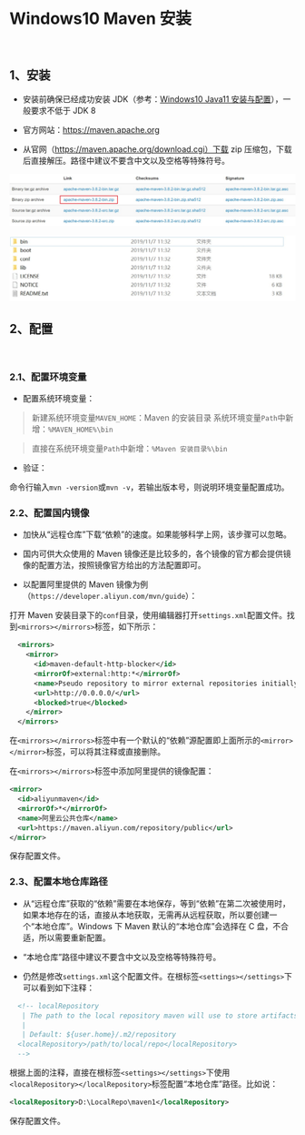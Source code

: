 # Windows10 Maven 安装

<br/>

## 1、安装

- 安装前确保已经成功安装 JDK（参考：[Windows10 Java11 安装与配置](https://yyscyber.github.io/development-environment-and-tools/6d1da0cd-3e0d-46cc-98f6-8701be0a397e)），一般要求不低于 JDK 8

- 官方网站：https://maven.apache.org

- 从官网（https://maven.apache.org/download.cgi）下载 zip 压缩包，下载后直接解压。路径中建议不要含中文以及空格等特殊符号。

![64c4a059-eb8c-4e0e-be1a-ab83cd0a072f](image/64c4a059-eb8c-4e0e-be1a-ab83cd0a072f.jpg)

![6b3cc367-1eb1-4bb4-8fed-223dff3fc091](image/6b3cc367-1eb1-4bb4-8fed-223dff3fc091.jpg)





## 2、配置

<br/>

### 2.1、配置环境变量

- 配置系统环境变量：

> 新建系统环境变量`MAVEN_HOME`：Maven 的安装目录
系统环境变量`Path`中新增：`%MAVEN_HOME%\bin`

> 直接在系统环境变量`Path`中新增：`%Maven 安装目录%\bin`

- 验证：

命令行输入`mvn -version`或`mvn -v`，若输出版本号，则说明环境变量配置成功。



### 2.2、配置国内镜像

- 加快从“远程仓库”下载“依赖”的速度。如果能够科学上网，该步骤可以忽略。

- 国内可供大众使用的 Maven 镜像还是比较多的，各个镜像的官方都会提供镜像的配置方法，按照镜像官方给出的方法配置即可。

- 以配置阿里提供的 Maven 镜像为例（`https://developer.aliyun.com/mvn/guide`）：

打开 Maven 安装目录下的`conf`目录，使用编辑器打开`settings.xml`配置文件。找到`<mirrors></mirrors>`标签，如下所示：

```xml
  <mirrors>
    <mirror>
      <id>maven-default-http-blocker</id>
      <mirrorOf>external:http:*</mirrorOf>
      <name>Pseudo repository to mirror external repositories initially using HTTP.</name>
      <url>http://0.0.0.0/</url>
      <blocked>true</blocked>
    </mirror>
  </mirrors>
```

在`<mirrors></mirrors>`标签中有一个默认的“依赖”源配置即上面所示的`<mirror></mirror>`标签，可以将其注释或直接删除。

在`<mirrors></mirrors>`标签中添加阿里提供的镜像配置：

```xml
<mirror>
  <id>aliyunmaven</id>
  <mirrorOf>*</mirrorOf>
  <name>阿里云公共仓库</name>
  <url>https://maven.aliyun.com/repository/public</url>
</mirror>
```

保存配置文件。



### 2.3、配置本地仓库路径

- 从“远程仓库”获取的“依赖”需要在本地保存，等到“依赖”在第二次被使用时，如果本地存在的话，直接从本地获取，无需再从远程获取，所以要创建一个“本地仓库”。Windows 下 Maven 默认的“本地仓库”会选择在 C 盘，不合适，所以需要重新配置。

- “本地仓库”路径中建议不要含中文以及空格等特殊符号。

- 仍然是修改`settings.xml`这个配置文件。在根标签`<settings></settings>`下可以看到如下注释：

```xml
  <!-- localRepository
   | The path to the local repository maven will use to store artifacts.
   |
   | Default: ${user.home}/.m2/repository
  <localRepository>/path/to/local/repo</localRepository>
  -->
```

根据上面的注释，直接在根标签`<settings></settings>`下使用`<localRepository></localRepository>`标签配置“本地仓库”路径。比如说：

```xml
<localRepository>D:\LocalRepo\maven1</localRepository>
```

保存配置文件。
